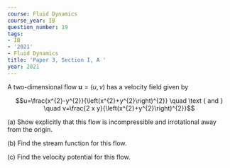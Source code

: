 ```yaml
---
course: Fluid Dynamics
course_year: IB
question_number: 19
tags:
- IB
- '2021'
- Fluid Dynamics
title: 'Paper 3, Section I, A '
year: 2021
---
```




A two-dimensional flow $\mathbf{u}=(u, v)$ has a velocity field given by

$$u=\frac{x^{2}-y^{2}}{\left(x^{2}+y^{2}\right)^{2}} \quad \text { and } \quad v=\frac{2 x y}{\left(x^{2}+y^{2}\right)^{2}}$$

(a) Show explicitly that this flow is incompressible and irrotational away from the origin.

(b) Find the stream function for this flow.

(c) Find the velocity potential for this flow.